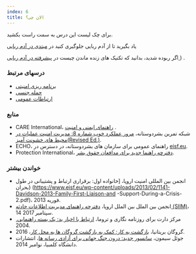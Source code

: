 ```yaml
---
index: 6
title: الان چی؟
---
```

برای چک لیست این درس به سمت راست بکشید.

یاد بگیرید تا از آدم ربایی جلوگیری کنید در [مبتدی در آدم ربایی](umbrella://incident-response/kidnapping/beginner)

اگر ربوده شدید، بدانید که تکنیک های زنده ماندن چیست در [پیشرفته در آدم ربایی ](umbrella://incident-response/kidnapping/advanced)) .

### درسهای مرتبط

*   [برنامه ریزی امنیتی](umbrella://assess-your-risk/security-planning)
*   [حمله جنسی](umbrella://incident-response/sexual-assault)
*   [ارتباطات عمومی](umbrella://work/public-communications)

### منابع

*   CARE International، [راهنمای ایمنی و امنیت](https://www.eisf.eu/wp-content/uploads/2014/09/0614-Macpherson-2004-CARE-International-Safety-and-Security-Handbook.pdf) .
*   شبکه تمرین بشردوستانه، [مرور عملکرد خوب شماره 8: مدیریت امنیت عملیات در محیط های خشونت آمیز(Revised Ed.)](http://odihpn.org/wp-content/uploads/2010/11/GPR_8_revised2.pdf).
*   ECHO، راهنمای عمومی برای سازمان های بشردوستانه، در دسترس در [eisf.eu](https://www.eisf.eu/library/generic-security-guide-for-humanitarian-organisations/).
*   Protection International، [دفترچه راهنما جدید برای مدافعان حقوق بشر](https://www.protectioninternational.org/en/node/1106).

### خواندن بیشتر

*   انجمن بین المللی امنیت اروپا، [خانواده اول: برقراری ارتباط و پشتیبانی در طول بحران) (https://www.eisf.eu/wp-content/uploads/2013/02/1141-Davidson-2013-Family-First-Liaison-and -Support-During-a-Crisis-2.pdf)، فوریه 2013.
*   انجمن بین الملل بین الملل اروپا، [دفترچه راهنمای مدیریت اطلاعات حادثه (SIIM)](https://www.eisf.eu/library/security-incident-information-management-handbook/)، 14 سپتامبر 2017.
*   مرکز دارت برای روزنامه نگاری و تروما، [ارتباط با اخبار بد: یک بسته راهنمایی](https://dartcenter.org/sites/default/files/breaking_bad_news_0.pdf), 2004. 
*   گروگان بریتانیا، [بازگشت به کار: کمک به بازگشت گروگان ها به محل کار](http://www.hostageuk.org/flipbook/flipbook/؟page=1)، 2016.
*   جوئل سیمون، [سانسور جدید: درون جنگ جهانی برای آزادی رسانه ها](https://cup.columbia.edu/book/the-new-censorship/9780231160643)، انتشارات دانشگاه کلمبیا، نوامبر 2014.